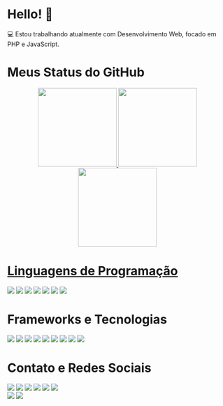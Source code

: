 # Hello! 👋

💻 Estou trabalhando atualmente com Desenvolvimento Web, focado em PHP e JavaScript.


# Meus Status do GitHub

 <div align="center">
  <a href="https://thbertolino.github.io">
  <img height="180em" src="https://github-readme-stats.vercel.app/api?username=thbertolino&show_icons=true&theme=dark&include_all_commits=true&count_private=true"/>
  <img height="180em" src="https://github-readme-stats.vercel.app/api/top-langs/?username=thbertolino&layout=compact&langs_count=7&theme=dark"/>
  <img height="180em" src="https://github-readme-streak-stats.herokuapp.com/?user=thbertolino&layout=compact&langs_count=7&theme=dark"/>
</div> 
 
# Linguagens de Programação

  <p align="left">
   
  <a href="#" alt="PHP">
  <img src="https://img.shields.io/badge/PHP-777BB4?style=for-the-badge&logo=php&logoColor=white" /></a>
   
   <a href="#" alt="JavaScript">
  <img src="https://img.shields.io/badge/JavaScript-323330?style=for-the-badge&logo=javascript&logoColor=F7DF1E" /></a>
   
  <a href="#" alt="Python">
  <img src="https://img.shields.io/badge/Python-3776AB?style=for-the-badge&logo=python&logoColor=white" /></a>
   
   <a href="#" alt="Swift">
  <img src="https://img.shields.io/badge/Swift-FA7343?style=for-the-badge&logo=swift&logoColor=white" /></a>
   
  <a href="#" alt="HTML5">
  <img src="https://img.shields.io/badge/HTML5-E34F26?style=for-the-badge&logo=html5&logoColor=white" /></a>
  
  <a href="#" alt="CSS3">
  <img src="https://img.shields.io/badge/CSS3-1572B6?style=for-the-badge&logo=css3&logoColor=white" /></a>
   
   <a href="#" alt="C++">
  <img src="https://img.shields.io/badge/C%23-239120?style=for-the-badge&logo=c-sharp&logoColor=white" /></a>

</p>

# Frameworks e Tecnologias
   
<p align="left">
  
   <a href="#" alt="Bootstrap">
  <img src="https://img.shields.io/badge/Bootstrap-563D7C?style=for-the-badge&logo=bootstrap&logoColor=white" /></a>
  
  <a href="#" alt="jQuery">
  <img src="https://img.shields.io/badge/jQuery-0769AD?style=for-the-badge&logo=jquery&logoColor=white" /></a>
  
  <a href="#" alt="Codeigniter">
  <img src="https://img.shields.io/badge/Codeigniter-EF4223?style=for-the-badge&logo=codeigniter&logoColor=white" /></a>
 
 <a href="#" alt="NodeJs">
  <img src="https://img.shields.io/badge/Node.js-339933?style=for-the-badge&logo=nodedotjs&logoColor=white" /></a>
 
 <a href="#" alt="MySQL">
  <img src="https://img.shields.io/badge/MySQL-00000F?style=for-the-badge&logo=mysql&logoColor=white" /></a>
  
  <a href="#" alt="Git">
  <img src="https://img.shields.io/badge/Git-F05032?style=for-the-badge&logo=git&logoColor=white" /></a>
 
   <a href="#" alt="Unity">
  <img src="https://img.shields.io/badge/Unity-100000?style=for-the-badge&logo=unity&logoColor=white" /></a>
 
   <a href="#" alt="Postman">
  <img src="https://img.shields.io/badge/Postman-FF6C37?style=for-the-badge&logo=Postman&logoColor=white" /></a>
 
   <a href="#" alt="Wordpress">
  <img src="https://img.shields.io/badge/Wordpress-21759B?style=for-the-badge&logo=wordpress&logoColor=white" /></a>  
  
</p>
 
 # Contato e Redes Sociais
 
  <p align="left">
  
 <a href = "mailto:thbertolinodev@gmail.com"><img src="https://img.shields.io/badge/-Gmail-%23333?style=for-the-badge&logo=gmail&logoColor=white" target="_blank"></a>
  <a href="https://www.thbertolino.vercel.app" target="_blank"><img src="https://img.shields.io/badge/website-000000?style=for-the-badge&logo=About.me&logoColor=white" target="_blank"></a> 
  <a href="https://www.linkedin.com/in/thbertolino" target="_blank"><img src="https://img.shields.io/badge/-LinkedIn-%230077B5?style=for-the-badge&logo=linkedin&logoColor=white" target="_blank"></a> 
  <a href="https://www.discord.com/channels/thiagobertolino" target="_blank"><img src="https://img.shields.io/badge/Discord-7289DA?style=for-the-badge&logo=discord&logoColor=white" target="_blank"></a>
    <a href="https://twitter.com/thbertolino" target="_blank"><img src="https://img.shields.io/badge/Twitter-1DA1F2?style=for-the-badge&logo=twitter&logoColor=white" target="_blank"></a>
  <a href="https://instagram.com/thbertolino" target="_blank"><img src="https://img.shields.io/badge/-Instagram-%23E4405F?style=for-the-badge&logo=instagram&logoColor=white" target="_blank"></a>  
  <a href="https://facebook.com/thbertolino" target="_blank"><img src="https://img.shields.io/badge/Facebook-1877F2?style=for-the-badge&logo=facebook&logoColor=white" target="_blank"></a>
  <a href="https://open.spotify.com/user/thiagopotterbr?si=1fac93bc9d0d4b83" target="_blank"><img src="https://img.shields.io/badge/Spotify-1ED760?&style=for-the-badge&logo=spotify&logoColor=white" target="_blank"></a>
  <p>
